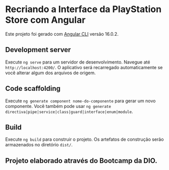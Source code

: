 #  Recriando a Interface da PlayStation Store com Angular

Este projeto foi gerado com [Angular CLI](https://github.com/angular/angular-cli) versão 16.0.2.

## Development server

Execute `ng serve` para um servidor de desenvolvimento. Navegue até `http://localhost:4200/`. O aplicativo será recarregado automaticamente se você alterar algum dos arquivos de origem.

## Code scaffolding

Execute `ng generate component nome-do-componente` para gerar um novo componente. Você também pode usar `ng generate directiva|pipe|service|class|guard|interface|enum|module`.

## Build

Execute `ng build` para construir o projeto. Os artefatos de construção serão armazenados no diretório `dist/`.

## Projeto elaborado através do Bootcamp da DIO.





